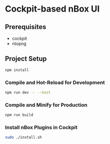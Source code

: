 # Cockpit-based nBox UI

## Prerequisites

- cockpit
- ntopng

## Project Setup

```sh
npm install
```

### Compile and Hot-Reload for Development

```sh
npm run dev -- --host
```

### Compile and Minify for Production

```sh
npm run build
```

### Install nBox Plugins in Cockpit

```sh
sudo ./install.sh
```
